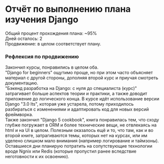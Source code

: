 ﻿# Отчёт по выполнению плана изучения Django  
Общий процент прохождения плана: ~95%  
Дней осталось: 2  
Продвижение: в целом соответствует плану.  
### Рефлексия по продвижению
Закончил курсы, понравились в целом оба.  
"Django for beginners" ощутимо проще, но при этом часто объясняет материал с другой стороны, дополняя второй курс и приучая смотреть документацию.  
"Бэкенд разработка на Django: с нуля до специалиста (курс)" затрагивает больше аспектов теории и практики, а также доводит приложение до логического конца. 
В курсе идёт использование версии Django "3.0 lts", которая уже устарела, потому приходилось разбираться с изменениями и адаптировать код для новых версий фреймворка.  
Также закончил "Django 5 cookbook", книга понравилась тем, что сходу глубже погружает в ORM и более технические вещи, не отвлекаясь на html и на UI в целом. 
Полезным оказалось ещё и то, что там, как и во второй книге, затрагиваются темы, которых нет на курсах, или им уделено слишком мало внимания (например логирование и таймзоны).  
Оставшиеся дни планирую потратить на сопутствующие технологии вроде Ngnix или Redis (которые пропустил ранее вследствие неготовности к их освоению).

